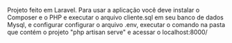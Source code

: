 Projeto feito em Laravel. Para usar a aplicação você deve instalar o Composer e o PHP e executar o arquivo cliente.sql em seu banco de dados Mysql, e configurar configurar o arquivo .env, executar o comando na pasta que contém o projeto "php artisan serve" e acessar o localhost:8000/
